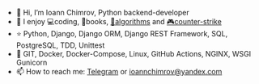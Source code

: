 - 👋 Hi, I’m Ioann Chimrov, Python backend-developer
- 💜 I enjoy 💻coding, 📕books, [🧠algorithms](https://leetcode.com/ioann7/) and [🎮counter-strike](https://www.faceit.com/ru/players/chakchakk)
- ⭐️ Python, Django, Django ORM, Django REST Framework, SQL, PostgreSQL, TDD, Unittest
- 🐳 GIT, Docker, Docker-Compose, Linux, GitHub Actions, NGINX, WSGI Gunicorn
- 📫 How to reach me: [Telegram](https://t.me/ioannchimrov7) or ioannchimrov@yandex.com

<!--
**ioann7/ioann7** is a ✨ _special_ ✨ repository because its `README.md` (this file) appears on your GitHub profile.

Here are some ideas to get you started:

- 🔭 I’m currently working on ...
- 🌱 I’m currently learning ...
- 👯 I’m looking to collaborate on ...
- 🤔 I’m looking for help with ...
- 💬 Ask me about ...
- 📫 How to reach me: ...
- 😄 Pronouns: ...
- ⚡ Fun fact: ...
-->
